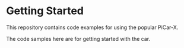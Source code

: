 # Getting Started

This repository contains code examples for using the popular PiCar-X.

The code samples here are for getting started with the car.
